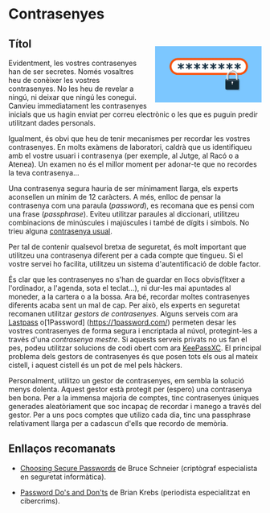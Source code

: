 
# Contrasenyes


<img src='./contrasenyes.png' style='height: 8em; float: right; margin: 2em 0 1em 1em;'/>


## Títol

Evidentment, les vostres contrasenyes han de ser secretes. Només
vosaltres heu de conèixer les vostres contrasenyes. No les heu de revelar a
ningú, ni deixar que ningú les conegui. Canvieu immediatament les
contrasenyes inicials que us hagin enviat per correu electrònic o les que es
puguin predir utilitzant dades personals.

Igualment, és obvi que heu de tenir mecanismes per recordar les vostres
contrasenyes. En molts exàmens de laboratori, caldrà que us identifiqueu amb
el vostre usuari i contrasenya (per exemple, al Jutge, al Racó o a Atenea).
Un examen no és el millor moment per adonar-te que no recordes la teva
contrasenya...

Una contrasenya segura hauria de ser mínimament llarga, els experts aconsellen
un mínim de 12 caràcters. A més, enlloc de pensar la contrasenya com una paraula
(*password*), es recomana que es pensi com una frase (*passphrase*). Eviteu utilitzar
paraules al diccionari, utilitzeu combinacions de minúscules i majúscules i també
de dígits i símbols. No trieu alguna [contrasenya usual](https://en.wikipedia.org/wiki/List_of_the_most_common_passwords).

Per tal de contenir qualsevol bretxa de seguretat, és molt important que
utilitzeu una contrasenya diferent per a cada compte que tingueu. Si el vostre
servei ho facilita, utilitzeu un sistema d'autentificació de doble factor.

És clar que les contrasenyes no s'han de guardar en llocs obvis(fitxer a
l'ordinador, a l'agenda, sota el teclat...), ni dur-les mai apuntades al
moneder, a la cartera o a la bossa. Ara bé, recordar moltes contrasenyes
diferents acaba sent un mal de cap. Per això, els experts en seguretat
recomanen utilitzar *gestors de contrasenyes*. Alguns serveis com ara
[Lastpass](https://lastpass.com) o[1Password]
(https://1password.com/) permeten desar les vostres contrasenyes de forma
segura i encriptada al núvol, protegint-les a través d'una *contrasenya
mestre*. Si aquests serveis privats no us fan el pes, podeu utilitzar
solucions de codi obert com ara [KeePassXC](https://keepassxc.org/). El
principal problema dels gestors de contrasenyes és que posen tots els ous al
mateix cistell, i aquest cistell és un pot de mel pels hàckers.

Personalment, utilitzo un gestor de contrasenyes, em sembla la solució menys
dolenta. Aquest gestor està protegit per (espero) una contrasenya ben bona.
Per a la immensa majoria de comptes, tinc contrasenyes úniques generades
aleatòriament que soc incapaç de recordar i manego a través del gestor. Per a
uns pocs comptes que utilizo cada dia, tinc una passphrase relativament
llarga per a cadascun d'ells que recordo de memòria.

## Enllaços recomanats

- [Choosing Secure Passwords](https://www.schneier.com/blog/archives/2014/03/choosing_secure_1.html)
de Bruce Schneier (criptògraf especialista en seguretat informàtica).

- [Password Do's and Don'ts](https://krebsonsecurity.com/password-dos-and-donts/)
de Brian Krebs (periodísta especialitzat en cibercrims).




<Autors autors="jpetit"/> 

